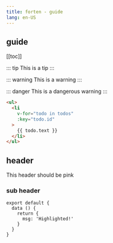 ```yaml
---
title: forten - guide
lang: en-US
---
```


## guide


[[toc]]


::: tip
This is a tip
:::

::: warning
This is a warning
:::

::: danger
This is a dangerous warning
:::


``` html
<ul>
  <li
    v-for="todo in todos"
    :key="todo.id"
  >
    {{ todo.text }}
  </li>
</ul>
```

## header 
This header should be pink

### sub header

``` js{4}
export default {
  data () {
    return {
      msg: 'Highlighted!'
    }
  }
}
```